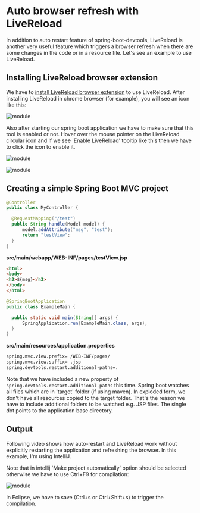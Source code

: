 # Auto browser refresh with LiveReload

In addition to auto restart feature of spring-boot-devtools, LiveReload is another very useful feature which triggers a browser refresh when there are some changes in the code or in a resource file. Let's see an example to use LiveReload.

## Installing LiveReload browser extension

We have to [install LiveReload browser extension](http://livereload.com/extensions/) to use LiveReload. After installing LiveReload in chrome browser (for example), you will see an icon like this:

![module](images/output.png)

Also after starting our spring boot application we have to make sure that this tool is enabled or not. Hover over the mouse pointer on the LiveReload circular icon and if we see 'Enable LiveReload' tooltip like this then we have to click the icon to enable it.

![module](images/output.png)

![module](images/output.png)

## Creating a simple Spring Boot MVC project

```java
@Controller
public class MyController {

  @RequestMapping("/test")
  public String handle(Model model) {
      model.addAttribute("msg", "test");
      return "testView";
  }
}
```

**src/main/webapp/WEB-INF/pages/testView.jsp**

```html
<html>
<body>
<h3>${msg}</h3>
</body>
</html>
```

```java
@SpringBootApplication
public class ExampleMain {

  public static void main(String[] args) {
      SpringApplication.run(ExampleMain.class, args);
  }
}
```

**src/main/resources/application.properties**

```apache
spring.mvc.view.prefix= /WEB-INF/pages/
spring.mvc.view.suffix= .jsp
spring.devtools.restart.additional-paths=.
```

Note that we have included a new property of `spring.devtools.restart.additional-paths` this time. Spring boot watches all files which are in 'target' folder (if using maven). In exploded form, we don't have all resources copied to the target folder. That's the reason we have to include additional folders to be watched e.g. JSP files. The single dot points to the application base directory.

## Output

Following video shows how auto-restart and LiveReload work without explicitly restarting the application and refreshing the browser. In this example, I'm using IntelliJ.

Note that in intellij 'Make project automatically' option should be selected otherwise we have to use Ctrl+F9 for compilation:

![module](images/output2.png)

In Eclipse, we have to save (Ctrl+s or Ctrl+Shift+s) to trigger the compilation.